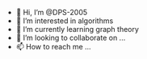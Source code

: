 - 👋 Hi, I’m @DPS-2005
- 👀 I’m interested in algorithms
- 🌱 I’m currently learning graph theory
- 💞️ I’m looking to collaborate on ...
- 📫 How to reach me ...

<!---
DPS-2005/DPS-2005 is a ✨ special ✨ repository because its `README.md` (this file) appears on your GitHub profile.
You can click the Preview link to take a look at your changes.
--->
